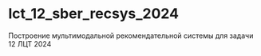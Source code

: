 # lct_12_sber_recsys_2024
Построение мультимодальной рекомендательной системы для задачи 12 ЛЦТ 2024
